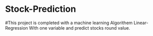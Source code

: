# Stock-Prediction
#This project is completed with a machine learning Algorithem Linear-Regression With one variable and predict stocks round value.
